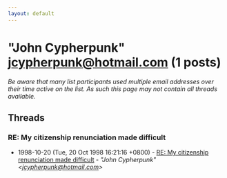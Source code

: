 ```yaml
---
layout: default
---
```


# "John Cypherpunk" <jcypherpunk@hotmail.com> (1 posts)

_Be aware that many list participants used multiple email addresses over their time active on the list. As such this page may not contain all threads available._

## Threads

### RE: My citizenship renunciation made difficult
+ 1998-10-20 (Tue, 20 Oct 1998 16:21:16 +0800) - [RE: My citizenship renunciation made difficult](/archive/1998/10/2884f9c7ba8568bfd9316a44455d6e805cbc02555baa91e65888cf6e67bb2a19) - _"John Cypherpunk" \<jcypherpunk@hotmail.com\>_

